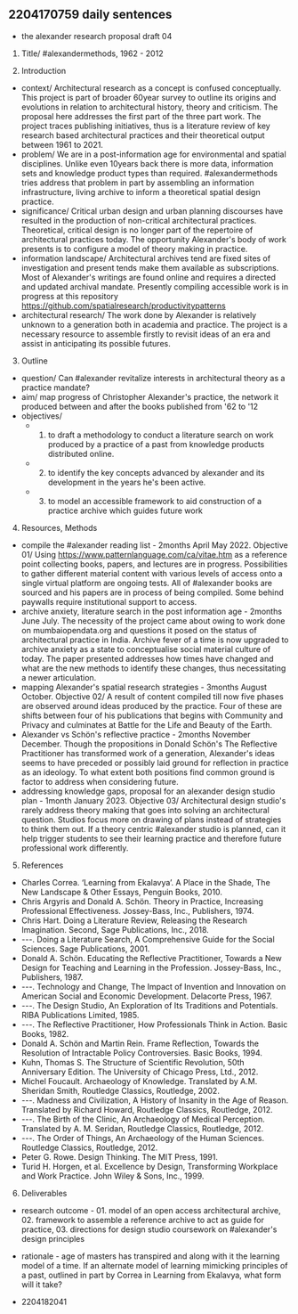 ## 2204170759 daily sentences

* the alexander research proposal draft 04
1.	Title/ #alexandermethods, 1962 - 2012

2.	Introduction
* context/ Architectural research as a concept is confused conceptually. This project is part of broader 60year survey to outline its origins and evolutions in relation to architectural history, theory and criticism. The proposal here addresses the first part of the three part work. The project traces publishing initiatives, thus is a literature review of key research based architectural practices and their theoretical output between 1961 to 2021. 
* problem/ We are in a post-information age for environmental and spatial disciplines. Unlike even 10years back there is more data, information sets and knowledge product types than required. #alexandermethods tries address that problem in part by assembling an information infrastructure, living archive to inform a theoretical spatial design practice.
* significance/ Critical urban design and urban planning discourses have resulted in the production of non-critical architectural practices. Theoretical, critical design is no longer part of the repertoire of architectural practices today. The opportunity Alexander's body of work presents is to configure a model of theory making in practice.  
* information landscape/ Architectural archives tend are fixed sites of investigation and present tends make them available as subscriptions. Most of Alexander's writings are found online and requires a directed and updated archival mandate. Presently compiling accessible work is in progress at this repository https://github.com/spatialresearch/productivitypatterns   
* architectural research/ The work done by Alexander is relatively unknown to a generation both in academia and practice. The project is a necessary resource to assemble firstly to revisit ideas of an era and assist in anticipating its possible futures.

3.	Outline
* question/ Can #alexander revitalize interests in architectural theory as a practice mandate?
* aim/ map progress of Christopher Alexander's practice, the network it produced between and after the books published from '62 to '12
* objectives/ 
  * 01. to draft a methodology to conduct a literature search on work produced by a practice of a past from knowledge products distributed online.         
  * 02. to identify the key concepts advanced by alexander and its development in the years he's been active. 
  * 03. to model an accessible framework to aid construction of a practice archive which guides future work   

4.	Resources, Methods
* compile the #alexander reading list - 2months April May 2022. Objective 01/ Using https://www.patternlanguage.com/ca/vitae.htm as a reference point collecting books, papers, and lectures are in progress. Possibilities to gather different material content with various levels of access onto a single virtual platform are ongoing tests. All of #alexander books are sourced and his papers are in process of being compiled. Some behind paywalls require institutional support to access. 
* archive anxiety, literature search in the post information age - 2months June July. The necessity of the project came about owing to work done on mumbaiopendata.org and questions it posed on the status of architectural practice in India. Archive fever of a time is now upgraded to archive anxiety as a state to conceptualise social material culture of today. The paper presented addresses how times have changed and what are the new methods to identify these changes, thus necessitating a newer articulation. 
* mapping Alexander's spatial research strategies - 3months August October. Objective 02/ A result of content compiled till now five phases are observed around ideas produced by the practice. Four of these are shifts between four of his publications that begins with Community and Privacy and culminates at Battle for the Life and Beauty of the Earth.
* Alexander vs Schön's reflective practice - 2months November December. Though the propositions in Donald Schön's The Reflective Practitioner has transformed work of a generation, Alexander's ideas seems to have preceded or possibly laid ground for reflection in practice as an ideology. To what extent both positions find common ground is factor to address when considering future.
* addressing knowledge gaps, proposal for an alexander design studio plan - 1month January 2023. Objective 03/ Architectural design studio's rarely address theory making that goes into solving an architectural question. Studios focus more on drawing of plans instead of strategies to think them out. If a theory centric #alexander studio is planned, can it help trigger students to see their learning practice and therefore future professional work differently.

5.	References
* Charles Correa. ‘Learning from Ekalavya’. A Place in the Shade, The New Landscape & Other Essays, Penguin Books, 2010.
* Chris Argyris and Donald A. Schön. Theory in Practice, Increasing Professional Effectiveness. Jossey-Bass, Inc., Publishers, 1974.
* Chris Hart. Doing a Literature Review, Releasing the Research Imagination. Second, Sage Publications, Inc., 2018.
* ---. Doing a Literature Search, A Comprehensive Guide for the Social Sciences. Sage Publications, 2001.
* Donald A. Schön. Educating the Reflective Practitioner, Towards a New Design for Teaching and Learning in the Profession. Jossey-Bass, Inc., Publishers, 1987.
* ---. Technology and Change, The Impact of Invention and Innovation on American Social and Economic Development. Delacorte Press, 1967.
* ---. The Design Studio, An Exploration of Its Traditions and Potentials. RIBA Publications Limited, 1985.
* ---. The Reflective Practitioner, How Professionals Think in Action. Basic Books, 1982.
* Donald A. Schön and Martin Rein. Frame Reflection, Towards the Resolution of Intractable Policy Controversies. Basic Books, 1994.
* Kuhn, Thomas S. The Structure of Scientific Revolution, 50th Anniversary Edition. The University of Chicago Press, Ltd., 2012.
* Michel Foucault. Archaeology of Knowledge. Translated by A.M. Sheridan Smith, Routledge Classics, Routledge, 2002.
* ---. Madness and Civilization, A History of Insanity in the Age of Reason. Translated by Richard Howard, Routledge Classics, Routledge, 2012.
* ---. The Birth of the Clinic, An Archaeology of Medical Perception. Translated by A. M. Seridan, Routledge Classics, Routledge, 2012.
* ---. The Order of Things, An Archaeology of the Human Sciences. Routledge Classics, Routledge, 2012.
* Peter G. Rowe. Design Thinking. The MIT Press, 1991.
* Turid H. Horgen, et al. Excellence by Design, Transforming Workplace and Work Practice. John Wiley & Sons, Inc., 1999.

6.	Deliverables
* research outcome - 01. model of an open access architectural archive, 02. framework to assemble a reference archive to act as guide for practice, 03. directions for design studio coursework on #alexander's design principles
* rationale - age of masters has transpired and along with it the learning model of a time. If an alternate model of learning mimicking principles of a past, outlined in part by Correa in Learning from Ekalavya, what form will it take? 

* 2204182041